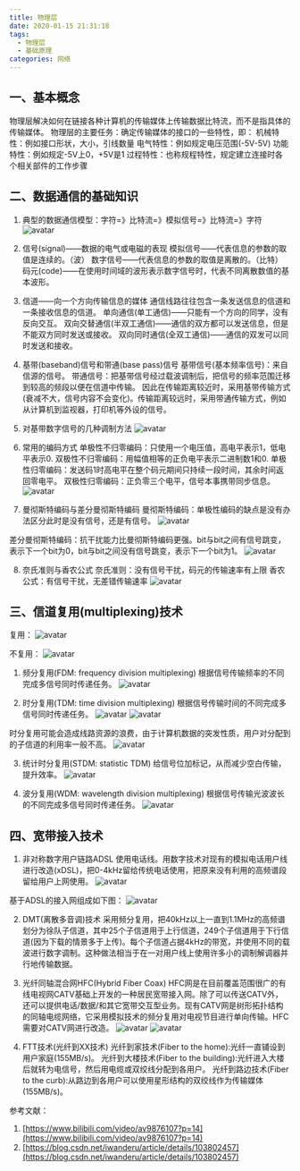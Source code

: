 ```yaml
---
title: 物理层
date: 2020-01-15 21:31:18
tags: 
  - 物理层
  - 基础原理
categories: 网络
---
```

## 一、基本概念
物理层解决如何在链接各种计算机的传输媒体上传输数据比特流，而不是指具体的传输媒体。
物理层的主要任务：确定传输媒体的接口的一些特性，即：
机械特性：例如接口形状，大小，引线数量
电气特性：例如规定电压范围(-5V-5V)
功能特性：例如规定-5V上0，+5V是1
过程特性：也称规程特性，规定建立连接时各个相关部件的工作步骤

## 二、数据通信的基础知识
1. 典型的数据通信模型：字符=》比特流=》模拟信号=》比特流=》字符
![avatar](https://img2018.cnblogs.com/i-beta/1549437/202001/1549437-20200115201108610-1583680217.png)

2. 信号(signal)——数据的电气或电磁的表现
模拟信号——代表信息的参数的取值是连续的。（波）
数字信号——代表信息的参数的取值是离散的。（比特）
码元(code)——在使用时间域的波形表示数字信号时，代表不同离散数值的基本波形。

3. 信道——向一个方向传输信息的媒体
通信线路往往包含一条发送信息的信道和一条接收信息的信道。
单向通信(单工通信)——只能有一个方向的同学，没有反向交互。
双向交替通信(半双工通信)——通信的双方都可以发送信息，但是不能双方同时发送或接收。
双向同时通信(全双工通信)——通信的双发可以同时发送和接收。

4. 基带(baseband)信号和带通(base pass)信号
基带信号(基本频率信号)：来自信源的信号。
带通信号：把基带信号经过载波调制后，把信号的频率范围迁移到较高的频段以便在信道中传输。
因此在传输距离较近时，采用基带传输方式(衰减不大，信号内容不会变化)。传输距离较远时，采用带通传输方式，例如从计算机到监视器，打印机等外设的信号。

5. 对基带数字信号的几种调制方法
![avatar](https://img2018.cnblogs.com/i-beta/1549437/202001/1549437-20200115203505253-674427835.png)

6. 常用的编码方式
单极性不归零编码：只使用一个电压值，高电平表示1，低电平表示0.
双极性不归零编码：用幅值相等的正负电平表示二进制数1和0.
单极性归零编码：发送码1时高电平在整个码元期间只持续一段时间，其余时间返回零电平。
双极性归零编码：正负零三个电平，信号本事携带同步信息。
![avatar](https://img-blog.csdnimg.cn/202001021251409.png?x-oss-process=image/watermark,type_ZmFuZ3poZW5naGVpdGk,shadow_10,text_aHR0cHM6Ly9ibG9nLmNzZG4ubmV0L2l3YW5kZXJ1,size_16,color_FFFFFF,t_70)

7. 曼彻斯特编码与差分曼彻斯特编码
曼彻斯特编码：单极性编码的缺点是没有办法区分此时是没有信号，还是有信号。
![avatar](https://img2018.cnblogs.com/i-beta/1549437/202001/1549437-20200115210117907-1030126533.png)

差分曼彻斯特编码：抗干扰能力比曼彻斯特编码更强。bit与bit之间有信号跳变，表示下一个bit为0，bit与bit之间没有信号跳变，表示下一个bit为1。
![avatar](https://img2018.cnblogs.com/i-beta/1549437/202001/1549437-20200115210139751-971023797.png)

8. 奈氏准则与香农公式
奈氏准则：没有信号干扰，码元的传输速率有上限
香农公式：有信号干扰，无差错传输速率
![avatar](https://img2018.cnblogs.com/i-beta/1549437/202001/1549437-20200115204127673-1397007066.png)

## 三、信道复用(multiplexing)技术
复用：
![avatar](https://img2018.cnblogs.com/i-beta/1549437/202001/1549437-20200115210917163-1082184641.png)

不复用：
![avatar](https://img2018.cnblogs.com/i-beta/1549437/202001/1549437-20200115210957960-1086283445.png)

1. 频分复用(FDM: frequency division multiplexing)
根据信号传输频率的不同完成多信号同时传递任务。
![avatar](https://img2018.cnblogs.com/i-beta/1549437/202001/1549437-20200115211356888-451684851.png)

2. 时分复用(TDM: time division multiplexing)
根据信号传输时间的不同完成多信号同时传递任务。
![avatar](https://img2018.cnblogs.com/i-beta/1549437/202001/1549437-20200115211624995-2022874931.png)
![avatar](https://img2018.cnblogs.com/i-beta/1549437/202001/1549437-20200115211750832-476745276.png)

时分复用可能会造成线路资源的浪费，由于计算机数据的突发性质，用户对分配到的子信道的利用率一般不高。
![avatar](https://img2018.cnblogs.com/i-beta/1549437/202001/1549437-20200115211808177-120701275.png)

3. 统计时分复用(STDM: statistic TDM)
给信号位加标记，从而减少空白传输，提升效率。
![avatar](https://img2018.cnblogs.com/i-beta/1549437/202001/1549437-20200115211844107-328236205.png)

4. 波分复用(WDM: wavelength division multiplexing)
根据信号传输光波波长的不同完成多信号同时传递任务。
![avatar](https://img2018.cnblogs.com/i-beta/1549437/202001/1549437-20200115212051127-2071365871.png)

## 四、宽带接入技术
1. 非对称数字用户链路ADSL
使用电话线。用数字技术对现有的模拟电话用户线进行改造(xDSL)，把0-4kHz留给传统电话使用，把原来没有利用的高频谱段留给用户上网使用。
![avatar](https://img2018.cnblogs.com/i-beta/1549437/202001/1549437-20200115212505743-436106082.png)

基于ADSL的接入网组成如下图：
![avatar](https://img2018.cnblogs.com/i-beta/1549437/202001/1549437-20200115212524342-1255468948.png)

2. DMT(离散多音调)技术
采用频分复用，把40kHz以上一直到1.1MHz的高频谱划分为徐队子信道，其中25个子信道用于上行信道，249个子信道用于下行信道(因为下载的情景多于上传)。每个子信道占据4kHz的带宽，并使用不同的载波进行数字调制。这种做法相当于在一对用户线上使用许多小的调制解调器并行地传输数据。

3. 光纤同轴混合网HFC(Hybrid Fiber Coax)
HFC网是在目前覆盖范围很广的有线电视网CATV基础上开发的一种居民宽带接入网。除了可以传送CATV外，还可以提供电话/数据/和其它宽带交互型业务。现有CATV网是树形拓扑结构的同轴电缆网络，它采用模拟技术的频分复用对电视节目进行单向传输。HFC需要对CATV网进行改造。
![avatar](https://img2018.cnblogs.com/i-beta/1549437/202001/1549437-20200115212736370-652601475.png)
![avatar](https://img2018.cnblogs.com/i-beta/1549437/202001/1549437-20200115213018620-1777789697.png)

4. FTT技术(光纤到XX技术)
光纤到家技术(Fiber to the home):光纤一直铺设到用户家庭(155MB/s)。
光纤到大楼技术(Fiber to the building):光纤进入大楼后就转为电信号，然后用电缆或双绞线分配到各用户。
光纤到路边技术(Fiber to the curb):从路边到各用户可以使用星形结构的双绞线作为传输媒体(155MB/s)。

参考文献：
1. [https://www.bilibili.com/video/av9876107?p=14](https://www.bilibili.com/video/av9876107?p=14)
2. [https://blog.csdn.net/iwanderu/article/details/103802457](https://blog.csdn.net/iwanderu/article/details/103802457)
